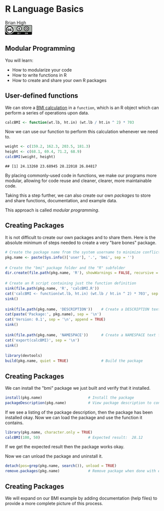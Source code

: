 # R Language Basics
Brian High  
![CC BY-SA 4.0](../images/cc_by-sa_4.png)  



## Modular Programming

You will learn:

* How to modularize your code
* How to write functions in R
* How to create and share your own R packages

## User-defined functions

We can store a [BMI calculation](https://www.cdc.gov/healthyweight/assessing/bmi/adult_bmi/index.html) 
in a `function`, which is an R object which can perform a series of operations upon data.


```r
calcBMI <- function(wt.lb, ht.in) (wt.lb / ht.in ^ 2) * 703
```

Now we can use our function to perform this calculation whenever we need to.


```r
weight <- c(159.2, 162.3, 203.5, 181.3)
height <- c(68.1, 69.4, 71.2, 68.9)
calcBMI(weight, height)
```

```
## [1] 24.13260 23.68945 28.22018 26.84817
```

By placing commonly-used code in functions, we make our programs more modular,
allowing for code reuse and cleaner, clearer, more maintainable code.

Taking this a step further, we can also create our own *packages* to store and
share functions, documentation, and example data.

This approach is called *modular programming*.

## Creating Packages

It is not difficult to create our own packages and to share them. Here is the 
absolute minimum of steps needed to create a very "bare bones" package.


```r
# Create the package name from the system username to minimize conflicts
pkg.name <- paste(Sys.info()['user'], '.', 'bmi', sep = '')

# Create the "bmi" package folder and the "R" subfolder
dir.create(file.path(pkg.name, 'R'), showWarnings = FALSE, recursive = TRUE)

# Create an R script containing just the function definition
sink(file.path(pkg.name, 'R', 'calcBMI.R'))
cat('calcBMI <- function(wt.lb, ht.in) (wt.lb / ht.in ^ 2) * 703', sep = '\n')
sink()

sink(file.path(pkg.name, 'DESCRIPTION'))    # Create a DESCRIPTION text file
cat(paste('Package:', pkg.name), sep = '\n')
cat('Version: 0.1', sep = '\n', append = TRUE)
sink()

sink(file.path(pkg.name, 'NAMESPACE'))      # Create a NAMESPACE text file
cat('export(calcBMI)', sep = '\n')
sink()

library(devtools)
build(pkg.name, quiet = TRUE)               # Build the package
```

## Creating Packages

We can install the "bmi" package we just built and verify that it installed.


```r
install(pkg.name)                     # Install the package
packageDescription(pkg.name)          # View package description to confirm
```

If we see a listing of the package description, then the package has been 
installed okay. Now we can load the package and use the function it contains.


```r
library(pkg.name, character.only = TRUE)
calcBMI(100, 50)                      # Expected result:  28.12
```

If we get the expected result then the package works okay.

Now we can unload the package and uninstall it.


```r
detach(pos=grep(pkg.name, search()), unload = TRUE)
remove.packages(pkg.name)             # Remove package when done with example
```

## Creating Packages

We will expand on our BMI example by adding documentation (help files) to 
provide a more complete picture of this process.
